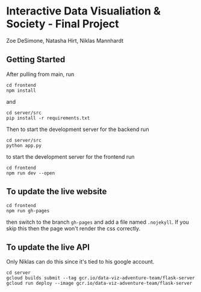 # Interactive Data Visualiation & Society - Final Project
Zoe DeSimone, Natasha Hirt, Niklas Mannhardt


## Getting Started
After pulling from main, run
```
cd frontend
npm install
```
and
```
cd server/src
pip install -r requirements.txt
```

Then to start the development server for the backend run
```
cd server/src
python app.py
```

to start the development server for the frontend run
```
cd frontend
npm run dev --open
```

## To update the live website
```
cd frontend
npm run gh-pages
```
then switch to the branch `gh-pages` and add a file named `.nojekyll`. If you skip this then the page won't render the css correctly.


## To update the live API
Only Niklas can do this since it's tied to his google account.

```
cd server
gcloud builds submit --tag gcr.io/data-viz-adventure-team/flask-server 
gcloud run deploy --image gcr.io/data-viz-adventure-team/flask-server
```
